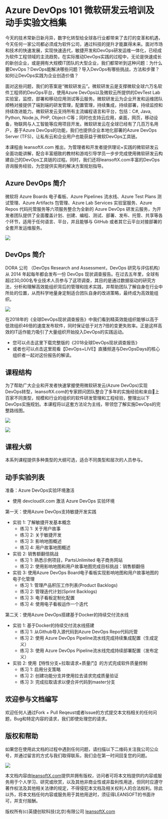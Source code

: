 # Azure DevOps 101 微软研发云培训及动手实验文档集

今天的技术常新日新月异，数字化转型给全球各行业都带来了去打的变革和机遇，今天任何一家公司都必须成为软件公司，通过科技的提升才能赢得未来。面对市场和技术的快速发展，实现快速迭代，敏捷开发和DevOps研发运维一体化，已经成为软件工程领域的主流趋势。在实际推动DevOps实践的过程中，无论是快速成长的新创企业，或是拥有大规模IT团队的大型企业，我们都常听到这种问题：为什么要DevOps？DevOps能解决哪些问题？导入DevOps有哪些挑战，方法和步骤？如何让DevOps实践为企业创造价值？

面对这些问题，我们的答案是“微软研发云”。微软研发云是支撑微软全球六万名软件工程师的DevOps平台，使用Azure DevOps以及微软云所提供的DevTest Lab实验室，监控，部署和移动应用测试等云服务。微软研发云为企业开发和运维团队顺畅对接提供了端到端的研发管理，配置管理，持续集成，持续部署，持续监控和持续改进能力。微软研发云支持所有主流编程语言和平台，包括：C#, Java, Python, Node.js, PHP, Object-C等；同时也支持云应用，桌面，网页，移动设备，物联网与人工智能等应用项目开发。微软研发云在全球已经有了几百万名用户，基于Azure DevOps的功能，我们也提供企业本地化部署的Azure DevOps Server (TFS)，让私有云和企业用户也能获益于微软DevOps工具链。

本课程由 leansoftX.com 推出，为管理者和开发者提供理论+实践的微软研发云全面功能讲解，配合丰富细致的教材和游戏引导学员一步步完成使用微软研发云构建自己的DevOps工具链的过程。同时，我们还将leansoftX.com丰富的DevOps咨询服务经验，为您提供实用的解决方案规划指导。

## Azure DevOps 简介

微软将 Azure Boards 电子看板、Azure Pipelines 流水线、Azure Test Plans 测试管理、Azure Artifacts 包管理、Azure Lab Services 实验室服务、Azure Repos 代码托管服务等六项服务整合为全新的 Azure DevOps 研发云服务，为开发者团队提供了全面覆盖计划、创建、编程、测试、部署、发布、托管、共享等各个环节，适用于任何语言、平台，并且能够与 GitHub 或者其它云平台对接部署的全套开发运维服务。

![](images/azure-devops-overview.png)

## DevOps 简介

DORA 公司 （DevOps Research and Assessment，DevOps 研究与评估机构）从 2014 年起每年都会发布一份 DevOps 现状调查报告。在过去五年里，全球有超过30,000名专业技术人员参与了这项调查，其目的是通过数据驱动的研究方法，分析和理解高效能组织背后的管理和技术实践，并帮助团队了解自身在行业中所处的位置，从而科学地量身定制适合团队自身的改进策略，最终成为高效能组织。

![](images/devops-report-2018.png)

在2018年的《全球DevOps现状调查报告》中我们看到精英效能组织能够以高于低效组织46倍的速度发布软件，同时保证低于对方7倍的变更失败率。正是这样高效的IT运作能力吸引了大量组织开始投入DevOps的实践运动。

* 您可以点击这里下载完整版的《2018全球DevOps现状调查报告》
* 或者也可以点击这里观看【DevOps+LIVE】直播频道与DevOpsDays的核心组织者一起对这份报告的解读。

## 课程结构

为了帮助广大企业和开发者快速掌握使用微软研发云(Azure DevOps)实现DevOps转型，leansoftX.com的专家顾问团队整合了多年的实施经验和来自上百家不同类型，规模和行业的组织的软件研发管理和工程经验，整理出以下DevOps实施规划。本课程将以这套方法论为主线，带领您了解实施DevOps的完整路线图。

![](images/devops-scenario.png)

![](images/devops-frameworks.png)

## 课程大纲

本系列课程提供多种类型的大纲可选，适合不同类型和层次的人员参与。

## 动手实验列表

准备：Azure DevOps实验环境激活

* 使用 devcloudX.com 激活 Azure DevOps 实验环境

第一天：使用Azure DevOps支持敏捷开发实践

* 实验 1: 了解敏捷开发基本概念
  * 练习 1: 关于用户故事
  * 练习 2: 关于敏捷开发
  * 练习 3: 影响地图概述
  * 练习 4: 用户故事地图概述
* 实验 2: 销售额翻倍挑战
  * 练习 1: 熟悉示例项目，PartsUnlimited 电子商务网站
  * 练习 2: 使用影响地图和用户故事地图完成目标挑战：销售额翻倍
* 实验 3: 使用Azure DevOps Board电子看板实现影响地图和用户故事地图的电子化管理
  * 练习 1: 管理产品积压工作列表(Product Backlogs)
  * 练习 2: 管理迭代计划(Sprint Backlogs)
  * 练习 3: 电子看板定制化配置
  * 练习 4: 使用电子看板运作一个迭代

第二天：使用Azure DevOps搭建基于Docker的持续交付流水线

* 实验 1: 基于Docker的持续交付流水线搭建
  * 练习 1: 从Github导入源代码到Azure DevOps Repo代码托管
  * 练习 2: 使用 Azure DevOps Pipeline流水线完成持续集成配置（生成定义）
  * 练习 3: 使用 Azure DevOps Pipeline流水线完成持续部署配置（发布定义）
* 实验 2: 使用【特性分支+拉取请求+质量门】的方式完成软件质量控制
  * 练习 1: 启用分支策略
  * 练习 2: 创建功能分支并使用拉去请求完成质量验证
  * 练习 3: 完成拉取请求以便合并代码到master分支

## 欢迎参与文档编写

欢迎任何人通过Fork + Pull Reqeust或者Issue的方式提交本文档相关的任何问题，Bug和特定内容的请求，我们即使处理您的请求。

## 版权和帮助

如果您在使用此文档的过程中遇到任何问题，请扫描以下二维码关注我公司公众号，并通过留言的方式与我们取得联系，我们会在第一时间回复您的问题。

![](images/devops-weichat-barcode.png)

本文档内容由[leansoftX.com](https://leansoftX.com)提供并拥有版权，访问者可将本文档提供的内容或服务用于个人学习、研究或欣赏，以及其他非商业性或非盈利性用途，但同时应遵守著作权法及其他相关法律的规定，不得侵犯本文档及相关权利人的合法权利。除此以外，将本文档任何内容或服务用于其他用途时，须征得LEANSOFT的书面许可，并支付报酬。

版权所有(c)英捷创软科技(北京)有限公司
[leansoftX.com](https://leansoftX.com)